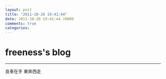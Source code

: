 ```yaml
---
layout: post
title: "2011-10-26 19:41:44"
date: 2011-10-26 19:41:44 +0800
comments: true
categories: 
---
```


# freeness's blog

----------

>
良車在手 東奔西走
